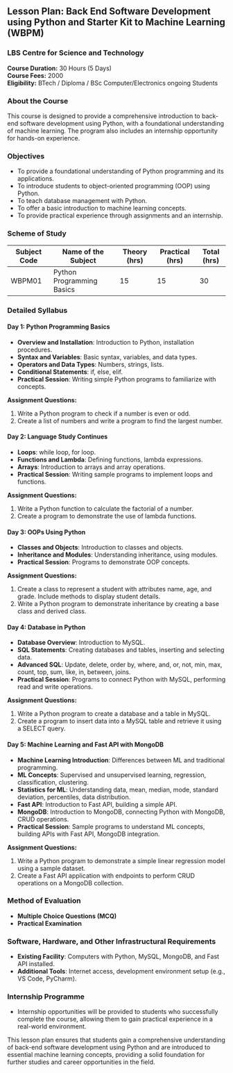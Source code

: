 ## Lesson Plan: Back End Software Development using Python and Starter Kit to Machine Learning (WBPM)
### LBS Centre for Science and Technology
**Course Duration:** 30 Hours (5 Days)  
**Course Fees:** 2000  
**Eligibility:** BTech / Diploma / BSc Computer/Electronics ongoing Students  

### About the Course
This course is designed to provide a comprehensive introduction to back-end software development using Python, with a foundational understanding of machine learning. The program also includes an internship opportunity for hands-on experience.

### Objectives
- To provide a foundational understanding of Python programming and its applications.
- To introduce students to object-oriented programming (OOP) using Python.
- To teach database management with Python.
- To offer a basic introduction to machine learning concepts.
- To provide practical experience through assignments and an internship.

### Scheme of Study
| Subject Code | Name of the Subject           | Theory (hrs) | Practical (hrs) | Total (hrs) |
|--------------|-------------------------------|--------------|-----------------|-------------|
| WBPM01       | Python Programming Basics     | 15           | 15              | 30          |

### Detailed Syllabus

#### Day 1: Python Programming Basics
- **Overview and Installation**: Introduction to Python, installation procedures.
- **Syntax and Variables**: Basic syntax, variables, and data types.
- **Operators and Data Types**: Numbers, strings, lists.
- **Conditional Statements**: if, else, elif.
- **Practical Session**: Writing simple Python programs to familiarize with concepts.

**Assignment Questions:**
1. Write a Python program to check if a number is even or odd.
2. Create a list of numbers and write a program to find the largest number.

#### Day 2: Language Study Continues
- **Loops**: while loop, for loop.
- **Functions and Lambda**: Defining functions, lambda expressions.
- **Arrays**: Introduction to arrays and array operations.
- **Practical Session**: Writing sample programs to implement loops and functions.

**Assignment Questions:**
1. Write a Python function to calculate the factorial of a number.
2. Create a program to demonstrate the use of lambda functions.

#### Day 3: OOPs Using Python
- **Classes and Objects**: Introduction to classes and objects.
- **Inheritance and Modules**: Understanding inheritance, using modules.
- **Practical Session**: Programs to demonstrate OOP concepts.

**Assignment Questions:**
1. Create a class to represent a student with attributes name, age, and grade. Include methods to display student details.
2. Write a Python program to demonstrate inheritance by creating a base class and derived class.

#### Day 4: Database in Python
- **Database Overview**: Introduction to MySQL.
- **SQL Statements**: Creating databases and tables, inserting and selecting data.
- **Advanced SQL**: Update, delete, order by, where, and, or, not, min, max, count, top, sum, like, in, between, joins.
- **Practical Session**: Programs to connect Python with MySQL, performing read and write operations.

**Assignment Questions:**
1. Write a Python program to create a database and a table in MySQL.
2. Create a program to insert data into a MySQL table and retrieve it using a SELECT query.

#### Day 5: Machine Learning and Fast API with MongoDB
- **Machine Learning Introduction**: Differences between ML and traditional programming.
- **ML Concepts**: Supervised and unsupervised learning, regression, classification, clustering.
- **Statistics for ML**: Understanding data, mean, median, mode, standard deviation, percentiles, data distribution.
- **Fast API**: Introduction to Fast API, building a simple API.
- **MongoDB**: Introduction to MongoDB, connecting Python with MongoDB, CRUD operations.
- **Practical Session**: Sample programs to understand ML concepts, building APIs with Fast API, MongoDB integration.

**Assignment Questions:**
1. Write a Python program to demonstrate a simple linear regression model using a sample dataset.
2. Create a Fast API application with endpoints to perform CRUD operations on a MongoDB collection.

### Method of Evaluation
- **Multiple Choice Questions (MCQ)**
- **Practical Examination**

### Software, Hardware, and Other Infrastructural Requirements
- **Existing Facility**: Computers with Python, MySQL, MongoDB, and Fast API installed.
- **Additional Tools**: Internet access, development environment setup (e.g., VS Code, PyCharm).

### Internship Programme
- Internship opportunities will be provided to students who successfully complete the course, allowing them to gain practical experience in a real-world environment.

This lesson plan ensures that students gain a comprehensive understanding of back-end software development using Python and are introduced to essential machine learning concepts, providing a solid foundation for further studies and career opportunities in the field.
